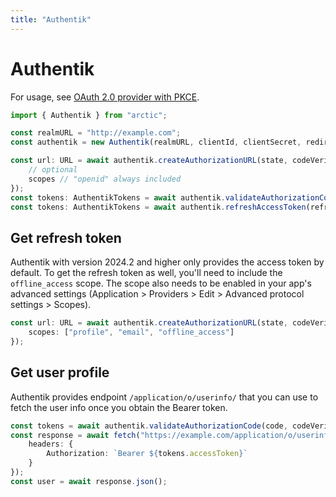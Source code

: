 ```yaml
---
title: "Authentik"
---
```


# Authentik

For usage, see [OAuth 2.0 provider with PKCE](/guides/oauth2-pkce).

```ts
import { Authentik } from "arctic";

const realmURL = "http://example.com";
const authentik = new Authentik(realmURL, clientId, clientSecret, redirectURI);
```

```ts
const url: URL = await authentik.createAuthorizationURL(state, codeVerifier, {
	// optional
	scopes // "openid" always included
});
const tokens: AuthentikTokens = await authentik.validateAuthorizationCode(code, codeVerifier);
const tokens: AuthentikTokens = await authentik.refreshAccessToken(refreshToken);
```

## Get refresh token

Authentik with version 2024.2 and higher only provides the access token by default. To get the refresh token as well, you'll need to include the `offline_access` scope. The scope also needs to be enabled in your app's advanced settings (Application > Providers > Edit > Advanced protocol settings > Scopes).


```ts
const url: URL = await authentik.createAuthorizationURL(state, codeVerifier, {
	scopes: ["profile", "email", "offline_access"]
});
```

## Get user profile

Authentik provides endpoint `/application/o/userinfo/` that you can use to fetch the user info once you obtain the Bearer token.

```ts
const tokens = await authentik.validateAuthorizationCode(code, codeVerifier);
const response = await fetch("https://example.com/application/o/userinfo/", {
	headers: {
		Authorization: `Bearer ${tokens.accessToken}`
	}
});
const user = await response.json();
```
